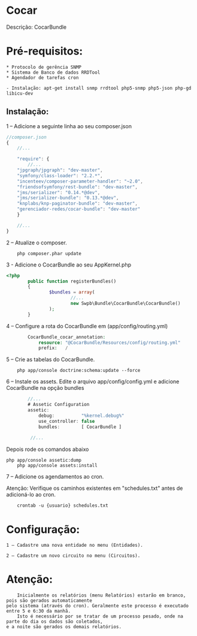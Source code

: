 Cocar
===============

Descrição: CocarBundle

Pré-requisitos:
===============
	* Protocolo de gerência SNMP
	* Sistema de Banco de dados RRDTool
	* Agendador de tarefas cron

	- Instalação: apt-get install snmp rrdtool php5-snmp php5-json php-gd libicu-dev

Instalação:
------------

1 – Adicione a seguinte linha ao seu composer.json
```js
//composer.json
{
    //...

    "require": {
        //...
	"jpgraph/jpgraph": "dev-master",
	"symfony/class-loader": "2.2.*",
	"incenteev/composer-parameter-handler": "~2.0",
	"friendsofsymfony/rest-bundle": "dev-master",
	"jms/serializer": "0.14.*@dev",
	"jms/serializer-bundle": "0.13.*@dev",
	"knplabs/knp-paginator-bundle": "dev-master",
	"gerenciador-redes/cocar-bundle": "dev-master"
    }

    //...
}
```
	
2 – Atualize o composer.

        php composer.phar update

3 - Adicione o CocarBundle ao seu AppKernel.php
```php
<?php
        public function registerBundles()
        {
                $bundles = array(
                        //...
                        new Swpb\Bundle\CocarBundle\CocarBundle()
                );
        }
```

4 – Configure a rota do CocarBundle em (app/config/routing.yml)
```php
        CocarBundle_cocar_annotation:
            resource: "@CocarBundle/Resources/config/routing.yml"
            prefix:   /
```

5 – Crie as tabelas do CocarBundle.

        php app/console doctrine:schema:update --force

6 – Instale os assets.
        Edite o arquivo app/config/config.yml e adicione CocarBundle na opção bundles
```js
        //...
        # Assetic Configuration
        assetic:
            debug:          "%kernel.debug%"
            use_controller: false
            bundles:        [ CocarBundle ]
        
         //...

```
Depois rode os comandos abaixo 
 
	php app/console assetic:dump
        php app/console assets:install

7 – Adicione os agendamentos ao cron.

Atenção: Verifique os caminhos existentes em "schedules.txt" antes de adicioná-lo ao cron.

        crontab -u {usuario} schedules.txt

Configuração:
===============
	1 – Cadastre uma nova entidade no menu (Entidades).

	2 – Cadastre um novo circuito no menu (Circuitos).

Atenção:
===============
		Inicialmente os relatórios (menu Relatórios) estarão em branco, pois são gerados automaticamente 
	pelo sistema (através do cron). Geralmente este processo é executado entre 5 e 6:30 da manhã. 
		Isto é necessário por se tratar de um processo pesado, onde na parte do dia os dados são coletados, 
	e a noite são gerados os demais relatórios.

